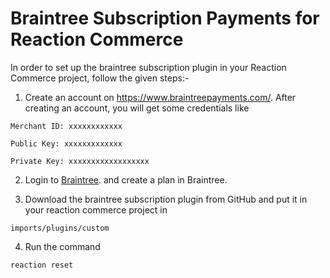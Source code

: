 # Braintree Subscription Payments for Reaction Commerce

In order to set up the braintree subscription plugin in your Reaction Commerce project, follow the given steps:-

1. Create an account on https://www.braintreepayments.com/. After creating an account,  you will get some credentials like

```
Merchant ID: xxxxxxxxxxxx

Public Key: xxxxxxxxxxxxx

Private Key: xxxxxxxxxxxxxxxxxx
```

2. Login to [Braintree](https://www.braintreepayments.com/). and create a plan in Braintree.


3. Download the braintree subscription plugin from GitHub and put it in
 your reaction commerce project in

```
imports/plugins/custom
```


4. Run the command

```
reaction reset 
```
